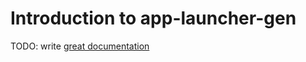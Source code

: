 # Introduction to app-launcher-gen

TODO: write [great documentation](http://jacobian.org/writing/what-to-write/)
